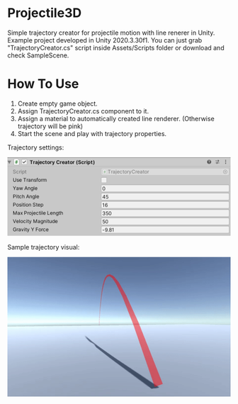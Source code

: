 # Projectile3D
Simple trajectory creator for projectile motion with line renerer in Unity. Example project developed in Unity 2020.3.30f1. You can just grab "TrajectoryCreator.cs" script inside Assets/Scripts folder or download and check SampleScene.

# How To Use
1. Create empty game object.
2. Assign TrajectoryCreator.cs component to it.
3. Assign a material to automatically created line renderer. (Otherwise trajectory will be pink)
4. Start the scene and play with trajectory properties.

Trajectory settings:

![](Recordings/Inspector.PNG)

Sample trajectory visual:

![](Recordings/sample.gif)
